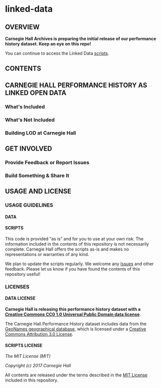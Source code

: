 # linked-data

## OVERVIEW

**Carnegie Hall Archives is preparing the initial release of our performance history dataset. Keep an eye on this repo!**

You can continue to access the Linked Data [scripts](/scripts/scripts-overview.md).

## CONTENTS

## CARNEGIE HALL PERFORMANCE HISTORY AS LINKED OPEN DATA
### What's Included
### What's Not Included
### Building LOD at Carnegie Hall

## GET INVOLVED
### Provide Feedback or Report Issues
### Build Something & Share It

## USAGE AND LICENSE
### USAGE GUIDELINES
#### DATA
#### SCRIPTS
This code is provided “as is” and for you to use at your own risk. The information included in the contents of this repository is not necessarily complete. Carnegie Hall offers the scripts as-is and makes no representations or warranties of any kind.

We plan to update the scripts regularly. We welcome any [Issues](https://github.com/CarnegieHall/linked-data/issues) and other feedback. Please let us know if you have found the contents of this repository useful!

### LICENSES
#### DATA LICENSE
**Carnegie Hall is releasing this performance history dataset with a [Creative Commons CC0 1.0 Universal Public Domain data license](https://creativecommons.org/publicdomain/zero/1.0/)**.

The Carnegie Hall Performance History dataset includes data from the [GeoNames geographical database](http://www.geonames.org/), which is licensed under a [Creative Commons Attribution 3.0 License](http://creativecommons.org/licenses/by/3.0/).

#### SCRIPTS LICENSE
_The MIT License (MIT)_

_Copyright (c) 2017 Carnegie Hall_

All contents are released under the terms described in the [MIT License](https://github.com/CarnegieHall/linked-data/blob/master/LICENSE) included in this repository.
